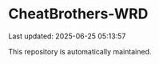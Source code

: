 # CheatBrothers-WRD

Last updated: 2025-06-25 05:13:57

This repository is automatically maintained.
